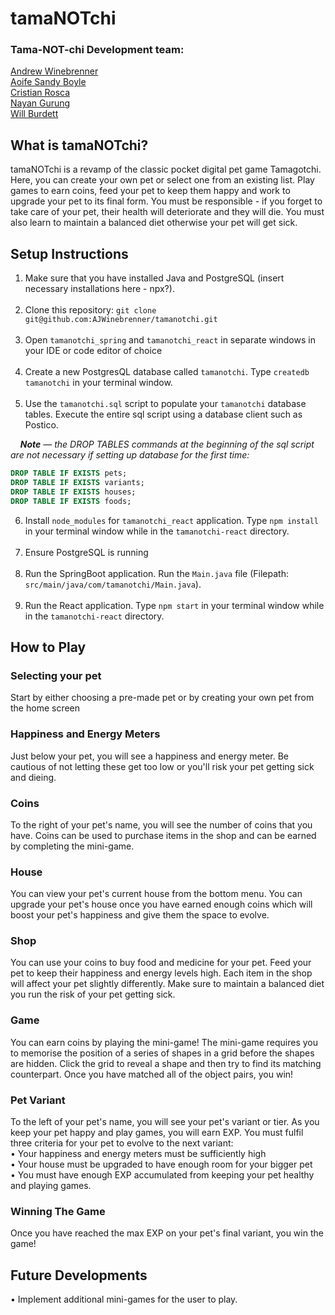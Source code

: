 # tamaNOTchi

### Tama-NOT-chi Development team: <br>
[Andrew Winebrenner](https://github.com/AJWinebrenner) <br> [Aoife Sandy Boyle](https://github.com/aoifeags) <br> [Cristian Rosca](https://github.com/Roscaaa) <br> [Nayan Gurung](https://github.com/Nayan-grg) <br> [Will Burdett](https://github.com/WillBurdett)

## What is tamaNOTchi?
tamaNOTchi is a revamp of the classic pocket digital pet game Tamagotchi. Here, you can create your own pet or select one from an existing list. Play games to earn coins, feed your pet to keep them happy and work to upgrade your pet to its final form. You must be responsible - if you forget to take care of your pet, their health will deteriorate and they will die. You must also learn to maintain a balanced diet otherwise your pet will get sick.

## Setup Instructions
1. Make sure that you have installed Java and PostgreSQL (insert necessary installations here - npx?).
   <br><br>
2. Clone this repository:
   ``git clone git@github.com:AJWinebrenner/tamanotchi.git``<br><br>
3. Open ``tamanotchi_spring`` and ``tamanotchi_react`` in separate windows in your IDE or code editor of choice <br><br>
4. Create a new PostgresQL database called ``tamanotchi``. Type ``createdb tamanotchi`` in your terminal window. <br><br>
5. Use the ``tamanotchi.sql`` script to populate your ``tamanotchi`` database tables. Execute the entire sql script using a database client such as Postico.

&nbsp;&nbsp;&nbsp;&nbsp;_**Note** — the DROP TABLES commands at the beginning of the sql script are not necessary if setting up database for the first time:_
```sql
DROP TABLE IF EXISTS pets;
DROP TABLE IF EXISTS variants;
DROP TABLE IF EXISTS houses;
DROP TABLE IF EXISTS foods;
```
6. Install ``node_modules`` for ``tamanotchi_react`` application. Type ``npm install`` in your terminal window while in the ``tamanotchi-react`` directory. <br><br>
7. Ensure PostgreSQL is running <br><br>
8. Run the SpringBoot application. Run the ``Main.java`` file (Filepath: ``src/main/java/com/tamanotchi/Main.java``). <br><br>
9. Run the React application. Type ``npm start`` in your terminal window while in the ``tamanotchi-react`` directory.

## How to Play
### Selecting your pet
Start by either choosing a pre-made pet or by creating your own pet from the home screen

### Happiness and Energy Meters
Just below your pet, you will see a happiness and energy meter. Be cautious of not letting these get too low or you'll risk your pet getting sick and dieing.

### Coins
To the right of your pet's name, you will see the number of coins that you have. Coins can be used to purchase items in the shop and can be earned by completing the mini-game.

### House
You can view your pet's current house from the bottom menu. You can upgrade your pet's house once you have earned enough coins which will boost your pet's happiness and give them the space to evolve.

### Shop
You can use your coins to buy food and medicine for your pet. Feed your pet to keep their happiness and energy levels high. Each item in the shop will affect your pet slightly differently. Make sure to maintain a balanced diet you run the risk of your pet getting sick.

### Game
You can earn coins by playing the mini-game! The mini-game requires you to memorise the position of a series of shapes in a grid before the shapes are hidden. Click the grid to reveal a shape and then try to find its matching counterpart. Once you have matched all of the object pairs, you win!

### Pet Variant
To the left of your pet's name, you will see your pet's variant or tier. As you keep your pet happy and play games, you will earn EXP. You must fulfil three criteria for your pet to evolve to the next variant: <br>
• Your happiness and energy meters must be sufficiently high <br>
• Your house must be upgraded to have enough room for your bigger pet <br>
• You must have enough EXP accumulated from keeping your pet healthy and playing games.


### Winning The Game
Once you have reached the max EXP on your pet's final variant, you win the game!

## Future Developments
• Implement additional mini-games for the user to play.

